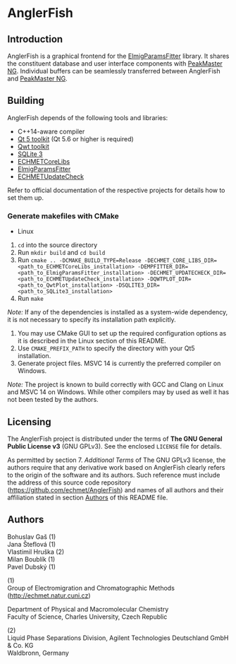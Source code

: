 AnglerFish
===

Introduction
---
AnglerFish is a graphical frontend for the [ElmigParamsFitter](https://github.com/echmet/EMPFitter) library. It shares the constituent database and user interface components with [PeakMaster NG](https://github.com/echmet/PeakMasterNG). Individual buffers can be seamlessly transferred between AnglerFish and [PeakMaster NG](https://github.com/echmet/PeakMasterNG).

Building
---
AnglerFish depends of the following tools and libraries:

- C++14-aware compiler
- [Qt 5 toolkit](https://www.qt.io/) (Qt 5.6 or higher is required)
- [Qwt toolkit](http://qwt.sourceforge.net/)
- [SQLite 3](https://www.sqlite.org/index.html)
- [ECHMETCoreLibs](https://github.com/echmet/ECHMETCoreLibs)
- [ElmigParamsFitter](https://github.com/echmet/EMPFitter)
- [ECHMETUpdateCheck](https://github.com/echmet/ECHMETUpdateCheck)

Refer to official documentation of the respective projects for details how to set them up.

### Generate makefiles with CMake
- Linux
1. `cd` into the source directory
2. Run `mkdir build` and `cd build`
3. Run `cmake .. -DCMAKE_BUILD_TYPE=Release -DECHMET_CORE_LIBS_DIR=<path_to_ECHMETCoreLibs_installation> -DEMPFITTER_DIR=<path_to_ElmigParamsFitter_installation> -DECHMET_UPDATECHECK_DIR=<path_to_ECHMETUpdateCheck_installation> -DQWTPLOT_DIR=<path_to_QwtPlot_installation> -DSQLITE3_DIR=<path_to_SQLite3_installation>`
4. Run `make`

*Note:* If any of the dependencies is installed as a system-wide dependency, it is not necessary to specify its installation path explicitly.

1. You may use CMake GUI to set up the required configuration options as it is described in the Linux section of this README.
2. Use `CMAKE_PREFIX_PATH` to specify the directory with your Qt5 installation.
3. Generate project files. MSVC 14 is currently the preferred compiler on Windows.

*Note:* The project is known to build correctly with GCC and Clang on Linux and MSVC 14 on Windows. While other compilers may by used as well it has not been tested by the authors.

Licensing
---
The AnglerFish project is distributed under the terms of **The GNU General Public License v3** (GNU GPLv3). See the enclosed `LICENSE` file for details.

As permitted by section 7. *Additional Terms* of The GNU GPLv3 license, the authors require that any derivative work based on AnglerFish clearly refers to the origin of the software and its authors. Such reference must include the address of this source code repository (https://github.com/echmet/AnglerFish) and names of all authors and their affiliation stated in section [Authors](#Authors) of this README file.

<a name="Authors"></a>
Authors
---
Bohuslav Gaš (1)   
Jana Šteflová (1)    
Vlastimil Hruška (2)    
Milan Boublík (1)    
Pavel Dubský (1)

(1)  
Group of Electromigration and Chromatographic Methods (http://echmet.natur.cuni.cz)

Department of Physical and Macromolecular Chemistry  
Faculty of Science, Charles University, Czech Republic

(2)  
Liquid Phase Separations Division, Agilent Technologies Deutschland GmbH & Co. KG   
Waldbronn, Germany
